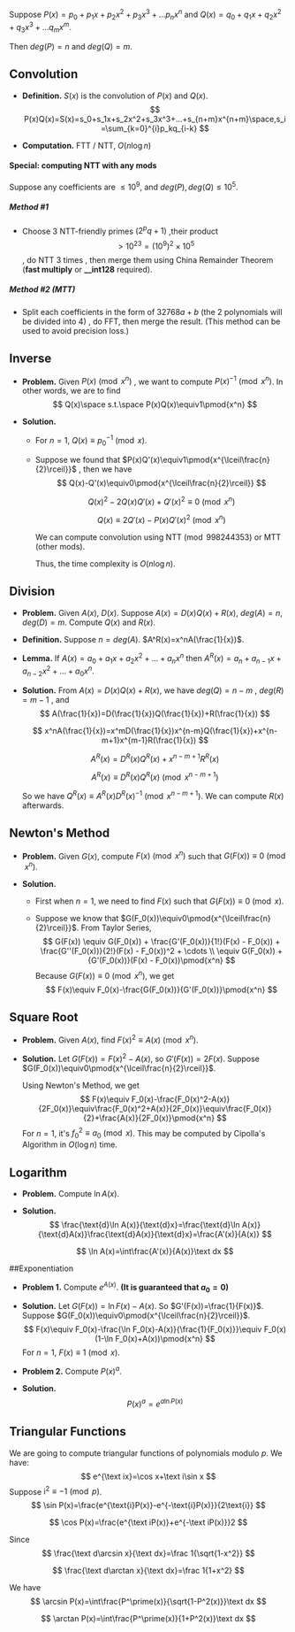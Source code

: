 Suppose $P(x)=p_0+p_1x+p_2x^2+p_3x^3+...p_nx^n$ and $Q(x)=q_0+q_1x+q_2x^2+q_3x^3+...q_mx^m$.

Then $deg(P)=n$ and $deg(Q)=m$.

## Convolution

- **Definition.** $S(x)$ is the convolution of $P(x)$ and $Q(x)$.
  $$
  P(x)Q(x)=S(x)=s_0+s_1x+s_2x^2+s_3x^3+...+s_{n+m}x^{n+m}\space,s_i=\sum_{k=0}^{i}p_kq_{i-k}
  $$

- **Computation.** FTT / NTT, $O(n\log n)$

#### Special: computing NTT with any mods

Suppose any coefficients are $\le10^9$, and $deg(P),deg(Q)\le10^5$.

##### Method #1

* Choose 3 NTT-friendly primes ($2^pq+1$) ,their product $$\gt10^{23}=(10^9)^2\times10^5$$ , do NTT 3 times , then merge them using China Remainder Theorem (**fast multiply** or **__int128** required).

##### Method #2 (MTT)

* Split each coefficients in the form of $32768a+b$ (the 2 polynomials will be divided into 4) , do FFT, then merge the result. (This method can be used to avoid precision loss.)

## Inverse

* **Problem.** Given $P(x)\pmod{x^n}$ , we want to compute $P(x)^{-1}\pmod{x^n}$. In other words, we are to find
  $$
  Q(x)\space s.t.\space P(x)Q(x)\equiv1\pmod{x^n}
  $$

* **Solution.**

  * For $n=1$, $Q(x)\equiv p_0^{-1}\pmod x$.

  * Suppose we found that $P(x)Q'(x)\equiv1\pmod{x^{\lceil\frac{n}{2}\rceil}}$ , then we have
    $$
    Q(x)-Q'(x)\equiv0\pmod{x^{\lceil\frac{n}{2}\rceil}}
    $$

    $$
    Q(x)^2-2Q(x)Q'(x)+Q'(x)^2\equiv0\pmod{x^n}
    $$

    $$
    Q(x)\equiv2Q'(x)-P(x)Q'(x)^2\pmod{x^n}
    $$

    We can compute convolution using NTT$\pmod{998244353}$ or MTT (other mods).

    Thus, the time complexity is $O(n\log n)$.

## Division

* **Problem.** Given $A(x)$, $D(x)$. Suppose $A(x)=D(x)Q(x)+R(x)$, $deg(A)=n$, $deg(D)=m$. Compute $Q(x)$ and $R(x)$.

* **Definition.** Suppose $n=deg(A)$. $A^R(x)=x^nA(\frac{1}{x})$. 

* **Lemma.** If $A(x)=a_0+a_1x+a_2x^2+...+a_nx^n$ then $A^R(x)=a_n+a_{n-1}x+a_{n-2}x^2+...+a_0x^n$.

* **Solution.** From $A(x)=D(x)Q(x)+R(x)$, we have $deg(Q)=n-m$ , $deg(R)=m-1$ , and
  $$
  A(\frac{1}{x})=D(\frac{1}{x})Q(\frac{1}{x})+R(\frac{1}{x})
  $$

  $$
  x^nA(\frac{1}{x})=x^mD(\frac{1}{x})x^{n-m}Q(\frac{1}{x})+x^{n-m+1}x^{m-1}R(\frac{1}{x})
  $$

  $$
  A^R(x)=D^R(x)Q^R(x)+x^{n-m+1}R^R(x)
  $$

  $$
  A^R(x)\equiv D^R(x)Q^R(x)\pmod{x^{n-m+1}}
  $$

  So we have $Q^R(x)\equiv A^R(x)D^R(x)^{-1}\pmod{x^{n-m+1}}$. We can compute $R(x)$ afterwards.

## Newton's Method

* **Problem.** Given $G(x)$, compute $F(x)\pmod{x^n}$ such that $G(F(x))\equiv0\pmod{x^n}$.

* **Solution.**

  * First when $n=1$, we need to find $F(x)$ such that $G(F(x))\equiv0\pmod x$.

  * Suppose we know that $G(F_0(x))\equiv0\pmod{x^{\lceil\frac{n}{2}\rceil}}$. From Taylor Series,
    $$
    G(F(x)) \equiv  G(F_0(x)) + \frac{G'(F_0(x))}{1!}(F(x) - F_0(x)) + \frac{G''(F_0(x))}{2!}(F(x) - F_0(x))^2 + \cdots \\ \equiv  G(F_0(x)) + {G'(F_0(x))}(F(x) - F_0(x))\pmod{x^n}
    $$
    Because $G(F(x))\equiv0\pmod{x^n}$, we get
    $$
    F(x)\equiv F_0(x)-\frac{G(F_0(x))}{G'(F_0(x))}\pmod{x^n}
    $$



## Square Root

* **Problem.** Given $A(x)$, find $F(x)^2\equiv A(x)\pmod{x^n}$.

* **Solution.** Let $G(F(x))=F(x)^2-A(x)$, so $G'(F(x))=2F(x)$. Suppose $G(F_0(x))\equiv0\pmod{x^{\lceil\frac{n}{2}\rceil}}$.

  Using Newton's Method, we get
  $$
  F(x)\equiv F_0(x)-\frac{F_0(x)^2-A(x)}{2F_0(x)}\equiv\frac{F_0(x)^2+A(x)}{2F_0(x)}\equiv\frac{F_0(x)}{2}+\frac{A(x)}{2F_0(x)}\pmod{x^n}
  $$
  For $n=1$, it's $f_0^2\equiv a_0\pmod x$. This may be computed by Cipolla's Algorithm in $O(\log n)$ time.

## Logarithm

* **Problem.** Compute $\ln A(x)$.

* **Solution.** 
  $$
  \frac{\text{d}\ln A(x)}{\text{d}x}=\frac{\text{d}\ln A(x)}{\text{d}A(x)}\frac{\text{d}A(x)}{\text{d}x}=\frac{A'(x)}{A(x)}
  $$

  $$
  \ln A(x)=\int\frac{A'(x)}{A(x)}\text dx
  $$



##Exponentiation

* **Problem 1.** Compute $e^{A(x)}$. **(It is guaranteed that $a_0=0$)**

* **Solution.** Let $G(F(x))=\ln F(x)-A(x)$. So $G'(F(x))=\frac{1}{F(x)}$. Suppose $G(F_0(x))\equiv0\pmod{x^{\lceil\frac{n}{2}\rceil}}$.
  $$
  F(x)\equiv F_0(x)-\frac{\ln F_0(x)-A(x)}{\frac{1}{F_0(x)}}\equiv F_0(x)(1-\ln F_0(x)+A(x))\pmod{x^n}
  $$
  For $n=1$, $F(x)\equiv 1\pmod x$.

* **Problem 2.** Compute $P(x)^a$.

* **Solution.** 
  $$
  P(x)^a=e^{a\ln P(x)}
  $$



## Triangular Functions

We are going to compute triangular functions of polynomials modulo $p$. We have:
$$
e^{\text ix}=\cos x+\text i\sin x
$$
Suppose $\text{i}^2\equiv-1\pmod p$.
$$
\sin P(x)=\frac{e^{\text{i}P(x)}-e^{-\text{i}P(x)}}{2\text{i}}
$$

$$
\cos P(x)=\frac{e^{\text iP(x)}+e^{-\text iP(x)}}2
$$

Since
$$
\frac{\text d\arcsin x}{\text dx}=\frac 1{\sqrt{1-x^2}}
$$

$$
\frac{\text d\arctan x}{\text dx}=\frac 1{1+x^2}
$$

We have
$$
\arcsin P(x)=\int\frac{P^\prime(x)}{\sqrt{1-P^2(x)}}\text dx
$$

$$
\arctan P(x)=\int\frac{P^\prime(x)}{1+P^2(x)}\text dx
$$

